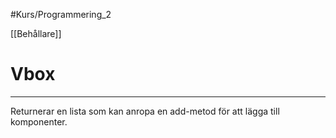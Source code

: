 #Kurs/Programmering_2 

[[Behållare]]
# Vbox
***
Returnerar en lista som kan anropa en add-metod för att lägga till komponenter.
